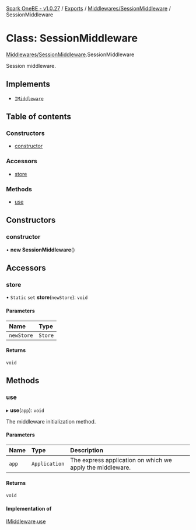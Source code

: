 [Spark OneBE - v1.0.27](../README.md) / [Exports](../modules.md) / [Middlewares/SessionMiddleware](../modules/Middlewares_SessionMiddleware.md) / SessionMiddleware

# Class: SessionMiddleware

[Middlewares/SessionMiddleware](../modules/Middlewares_SessionMiddleware.md).SessionMiddleware

Session middleware.

## Implements

- [`IMiddleware`](../interfaces/Middlewares_IMiddleware.IMiddleware.md)

## Table of contents

### Constructors

- [constructor](Middlewares_SessionMiddleware.SessionMiddleware.md#constructor)

### Accessors

- [store](Middlewares_SessionMiddleware.SessionMiddleware.md#store)

### Methods

- [use](Middlewares_SessionMiddleware.SessionMiddleware.md#use)

## Constructors

### constructor

• **new SessionMiddleware**()

## Accessors

### store

• `Static` `set` **store**(`newStore`): `void`

#### Parameters

| Name | Type |
| :------ | :------ |
| `newStore` | `Store` |

#### Returns

`void`

## Methods

### use

▸ **use**(`app`): `void`

The middleware initialization method.

#### Parameters

| Name | Type | Description |
| :------ | :------ | :------ |
| `app` | `Application` | The express application on which we apply the middleware. |

#### Returns

`void`

#### Implementation of

[IMiddleware](../interfaces/Middlewares_IMiddleware.IMiddleware.md).[use](../interfaces/Middlewares_IMiddleware.IMiddleware.md#use)
